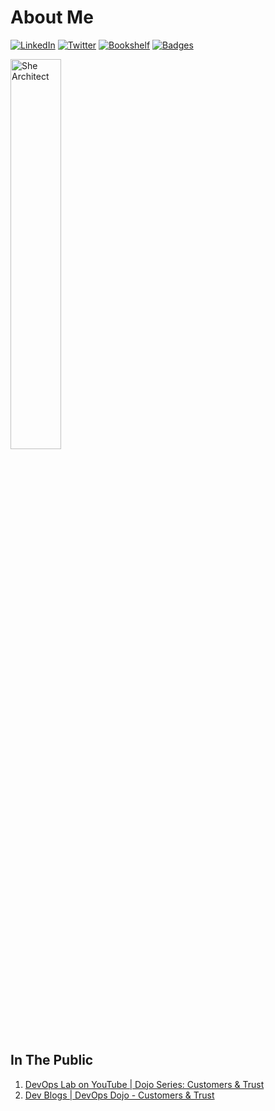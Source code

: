 # About Me

[![LinkedIn](https://img.shields.io/badge/LinkedIn-kittychiu-0077b5.svg)](https://www.linkedin.com/in/kittychiu/)
[![Twitter](https://img.shields.io/badge/Twitter-kittychiuau-1d9bf0.svg)](https://twitter.com/kittychiuau)
[![Bookshelf](https://img.shields.io/badge/Bookshelf-kittychiu-brown.svg)](https://www.goodreads.com/kittychiu)
[![Badges](https://img.shields.io/badge/Badges-kittychiu-orange.svg)](https://www.credly.com/users/kittychiu/badges?sort=-state_updated_at)

<img src="https://octodex.github.com/images/femalecodertocat.png" alt="She Architect" title="She Architect" width="40%"/>


## In The Public

1. [DevOps Lab on YouTube | Dojo Series: Customers & Trust](https://youtu.be/6VhtozP3K0A)
2. [Dev Blogs | DevOps Dojo - Customers & Trust](https://aka.ms/DevOpsLab/Dojo/Customers)







<!--
**KittyChiu/kittychiu** is a ✨ _special_ ✨ repository because its `README.md` (this file) appears on your GitHub profile.

Here are some ideas to get you started:

- 🔭 I’m currently working on ...
- 🌱 I’m currently learning ...
- 👯 I’m looking to collaborate on ...
- 🤔 I’m looking for help with ...
- 💬 Ask me about ...
- 📫 How to reach me: ...
- 😄 Pronouns: ...
- ⚡ Fun fact: ...
-->
